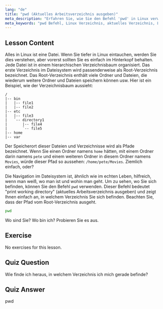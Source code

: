 ```yaml
---
lang: "de"
title: "pwd (Aktuelles Arbeitsverzeichnis ausgeben)"
meta_description: "Erfahren Sie, wie Sie den Befehl 'pwd' in Linux verwenden, um Ihr aktuelles Arbeitsverzeichnis auszugeben. Verstehen Sie Linux-Dateisystempfade und -navigation für Anfänger."
meta_keywords: "pwd Befehl, Linux Verzeichnis, aktuelles Verzeichnis, Linux Pfad, Linux Tutorial, Linux für Anfänger, Linux Anleitung"
---
```


## Lesson Content

Alles in Linux ist eine Datei. Wenn Sie tiefer in Linux eintauchen, werden Sie dies verstehen, aber vorerst sollten Sie es einfach im Hinterkopf behalten. Jede Datei ist in einem hierarchischen Verzeichnisbaum organisiert. Das erste Verzeichnis im Dateisystem wird passenderweise als Root-Verzeichnis bezeichnet. Das Root-Verzeichnis enthält viele Ordner und Dateien, die wiederum weitere Ordner und Dateien speichern können usw. Hier ist ein Beispiel, wie der Verzeichnisbaum aussieht:

```plaintext
/
|-- bin
|   |-- file1
|   |-- file2
|-- etc
|   |-- file3
|   `-- directory1
|       |-- file4
|       `-- file5
|-- home
|-- var
```

Der Speicherort dieser Dateien und Verzeichnisse wird als Pfade bezeichnet. Wenn Sie einen Ordner namens `home` hätten, mit einem Ordner darin namens `pete` und einem weiteren Ordner in diesem Ordner namens `Movies`, würde dieser Pfad so aussehen: `/home/pete/Movies`. Ziemlich einfach, oder?

Die Navigation im Dateisystem ist, ähnlich wie im echten Leben, hilfreich, wenn man weiß, wo man ist und wohin man geht. Um zu sehen, wo Sie sich befinden, können Sie den Befehl `pwd` verwenden. Dieser Befehl bedeutet "print working directory" (aktuelles Arbeitsverzeichnis ausgeben) und zeigt Ihnen einfach an, in welchem Verzeichnis Sie sich befinden. Beachten Sie, dass der Pfad vom Root-Verzeichnis ausgeht.

```bash
pwd
```

Wo sind Sie? Wo bin ich? Probieren Sie es aus.

## Exercise

No exercises for this lesson.

## Quiz Question

Wie finde ich heraus, in welchem Verzeichnis ich mich gerade befinde?

## Quiz Answer

pwd
